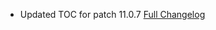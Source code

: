 - Updated TOC for patch 11.0.7
[Full Changelog](https://github.com/Pr3vention/UniversalBar/compare/1.1.7...1.1.8)
